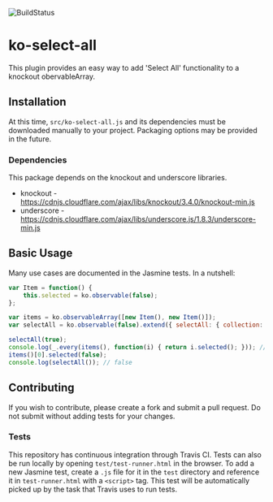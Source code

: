 ![BuildStatus](https://travis-ci.org/sslotsky/ko-select-all.svg?branch=master)

# ko-select-all

This plugin provides an easy way to add 'Select All' functionality to a knockout obervableArray.

## Installation

At this time, `src/ko-select-all.js` and its dependencies must be downloaded manually to your project. Packaging options may be provided in the future.

### Dependencies

This package depends on the knockout and underscore libraries. 
* knockout - https://cdnjs.cloudflare.com/ajax/libs/knockout/3.4.0/knockout-min.js
* underscore - https://cdnjs.cloudflare.com/ajax/libs/underscore.js/1.8.3/underscore-min.js

## Basic Usage

Many use cases are documented in the Jasmine tests. In a nutshell:

```javascript
var Item = function() {
	this.selected = ko.observable(false);
};

var items = ko.observableArray([new Item(), new Item()]);
var selectAll = ko.observable(false).extend({ selectAll: { collection: items, selectedMethod: 'selected' } });

selectAll(true);
console.log(_.every(items(), function(i) { return i.selected(); })); // true
items()[0].selected(false);
console.log(selectAll()); // false
```
## Contributing

If you wish to contribute, please create a fork and submit a pull request. Do not submit without adding tests for your changes.

### Tests

This repository has continuous integration through Travis CI. Tests can also be run locally by opening `test/test-runner.html` in the browser. To add a new Jasmine test, create a `.js` file for it in the `test` directory and reference it in `test-runner.html` with a `<script>` tag. This test will be automatically picked up by the task that Travis uses to run tests.

